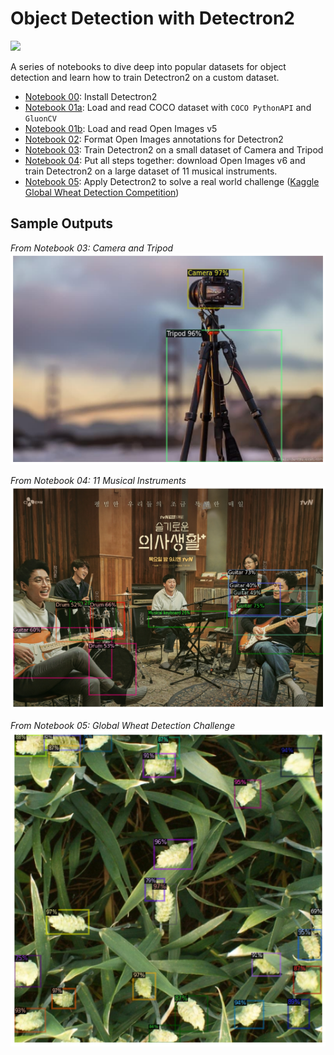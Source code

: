 # Object Detection with Detectron2

<img src="https://dl.fbaipublicfiles.com/detectron2/Detectron2-Logo-Horz.png" width="500">

A series of notebooks to dive deep into popular datasets for object detection and learn how to train Detectron2 on a custom dataset.

- [Notebook 00](https://github.com/chriskhanhtran/object-detection-detectron2/blob/master/00-installation.ipynb): Install Detectron2
- [Notebook 01a](https://github.com/chriskhanhtran/object-detection-detectron2/blob/master/01a-coco.ipynb): Load and read COCO dataset with `COCO PythonAPI` and `GluonCV`
- [Notebook 01b](https://github.com/chriskhanhtran/object-detection-detectron2/blob/master/01b-open-images.ipynb): Load and read Open Images v5
- [Notebook 02](https://github.com/chriskhanhtran/object-detection-detectron2/blob/master/02-format-annotations.ipynb): Format Open Images annotations for Detectron2
- [Notebook 03](https://github.com/chriskhanhtran/object-detection-detectron2/blob/master/03-train-small.ipynb): Train Detectron2 on a small dataset of Camera and Tripod
- [Notebook 04](https://github.com/chriskhanhtran/object-detection-detectron2/blob/master/04-train-big.ipynb): Put all steps together: download Open Images v6 and train Detectron2 on a large dataset of 11 musical instruments.
- [Notebook 05](https://github.com/chriskhanhtran/object-detection-detectron2/blob/master/05-kaggle-global-wheat-detection.ipynb): Apply Detectron2 to solve a real world challenge ([Kaggle Global Wheat Detection Competition](https://www.kaggle.com/c/global-wheat-detection))

## Sample Outputs

*From Notebook 03: Camera and Tripod*
<img src=images/output_03.png width="600">

*From Notebook 04: 11 Musical Instruments*
<img src=images/output_04.png width="600">

*From Notebook 05: Global Wheat Detection Challenge*
<img src=images/output_05.png width="600">